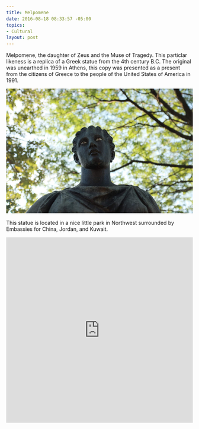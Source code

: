 ```yaml
---
title: Melpomene
date: 2016-08-18 08:33:57 -05:00
topics:
- Cultural
layout: post
---
```


Melpomene, the daughter of Zeus and the Muse of Tragedy. This particlar likeness is a replica of a Greek statue from the 4th century B.C. The original was unearthed in 1959 in Athens, this copy was presented as a present from the citizens of Greece to the people of the United States of America in 1991.

![Melpomene](/uploads/melpomene.jpg "Melpomene, the Muse of Tragedy")

<!--more-->

This statue is located in a nice little park in Northwest surrounded by Embassies for China, Jordan, and Kuwait.

<iframe width='100%' height='500px' frameBorder='0' src='https://a.tiles.mapbox.com/v4/dai.nh278b2d/attribution,zoompan.html?access_token=pk.eyJ1IjoiZGFpIiwiYSI6IkZsZ0hqcDAifQ.xT3JeLA3cXqgN3HBwoxgAA#19/38.94206/-77.06562'></iframe>
